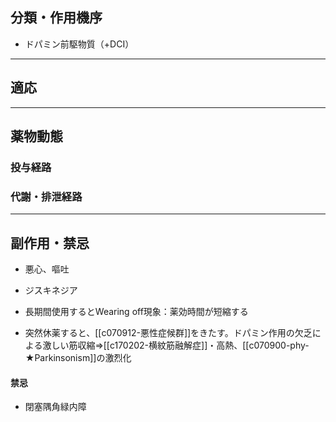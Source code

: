 ## 分類・作用機序
- ドパミン前駆物質（+DCI）
---
## 適応
---
## 薬物動態
### 投与経路
### 代謝・排泄経路
---
## 副作用・禁忌
- 悪心、嘔吐
- ジスキネジア

- 長期間使用するとWearing off現象：薬効時間が短縮する
- 突然休薬すると、[[c070912-悪性症候群]]をきたす。ドパミン作用の欠乏による激しい筋収縮⇒[[c170202-横紋筋融解症]]・高熱、[[c070900-phy-★Parkinsonism]]の激烈化

#### 禁忌
- 閉塞隅角緑内障